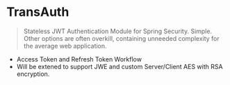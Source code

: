 # TransAuth
>Stateless JWT Authentication Module for Spring Security.
>Simple. Other options are often overkill, containing unneeded complexity for the average web application.

- Access Token and Refresh Token Workflow
- Will be extened to support JWE and custom Server/Client AES with RSA encryption.
